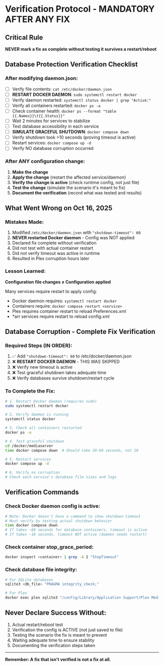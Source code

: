 # Verification Protocol - MANDATORY AFTER ANY FIX

## Critical Rule
**NEVER mark a fix as complete without testing it survives a restart/reboot**

## Database Protection Verification Checklist

### After modifying daemon.json:
- [ ] Verify file contents: `cat /etc/docker/daemon.json`
- [ ] **RESTART DOCKER DAEMON**: `sudo systemctl restart docker`
- [ ] Verify daemon restarted: `systemctl status docker | grep "Active:"`
- [ ] Verify all containers restarted: `docker ps -a`
- [ ] Check container health: `docker ps --format "table {{.Names}}\t{{.Status}}"`
- [ ] Wait 2 minutes for services to stabilize
- [ ] Test database accessibility in each service
- [ ] **SIMULATE GRACEFUL SHUTDOWN**: `docker compose down`
- [ ] Verify shutdown took >10 seconds (proving timeout is active)
- [ ] Restart services: `docker compose up -d`
- [ ] Verify NO database corruption occurred

### After ANY configuration change:
1. **Make the change**
2. **Apply the change** (restart the affected service/daemon)
3. **Verify the change is active** (check runtime config, not just file)
4. **Test the change** (simulate the scenario it's meant to fix)
5. **Document the verification** (record what was tested and results)

## What Went Wrong on Oct 16, 2025

### Mistakes Made:
1. Modified `/etc/docker/daemon.json` with `"shutdown-timeout": 60`
2. **NEVER restarted Docker daemon** - Config was NOT applied
3. Declared fix complete without verification
4. Did not test with actual container restart
5. Did not verify timeout was active in runtime
6. Resulted in Plex corruption hours later

### Lesson Learned:
**Configuration file changes ≠ Configuration applied**

Many services require restart to apply config:
- Docker daemon requires: `systemctl restart docker`
- Containers require: `docker compose restart <service>`
- Plex requires container restart to reload Preferences.xml
- *arr services require restart to reload config.xml

## Database Corruption - Complete Fix Verification

### Required Steps (IN ORDER):
1. ✅ Add `"shutdown-timeout": 60` to /etc/docker/daemon.json
2. ❌ **RESTART DOCKER DAEMON** - THIS WAS SKIPPED
3. ❌ Verify new timeout is active
4. ❌ Test graceful shutdown takes adequate time
5. ❌ Verify databases survive shutdown/restart cycle

### To Complete the Fix:
```bash
# 1. Restart Docker daemon (requires sudo)
sudo systemctl restart docker

# 2. Verify daemon is running
systemctl status docker

# 3. Check all containers restarted
docker ps -a

# 4. Test graceful shutdown
cd /docker/mediaserver
time docker compose down  # Should take 30-60 seconds, not 10

# 5. Restart services
docker compose up -d

# 6. Verify no corruption
# Check each service's database file sizes and logs
```

## Verification Commands

### Check Docker daemon config is active:
```bash
# Note: Docker doesn't have a command to show shutdown-timeout
# Must verify by testing actual shutdown behavior
time docker compose down
# If takes ~60 seconds for database containers, timeout is active
# If takes ~10 seconds, timeout NOT active (daemon needs restart)
```

### Check container stop_grace_period:
```bash
docker inspect <container> | grep -A 2 "StopTimeout"
```

### Check database file integrity:
```bash
# For SQLite databases
sqlite3 <db_file> "PRAGMA integrity_check;"

# For Plex
docker exec plex sqlite3 "/config/Library/Application Support/Plex Media Server/Plug-in Support/Databases/com.plexapp.plugins.library.db" "PRAGMA integrity_check;"
```

## Never Declare Success Without:
1. Actual restart/reboot test
2. Verification the config is ACTIVE (not just saved to file)
3. Testing the scenario the fix is meant to prevent
4. Waiting adequate time to ensure stability
5. Documenting the verification steps taken

---

**Remember: A fix that isn't verified is not a fix at all.**
